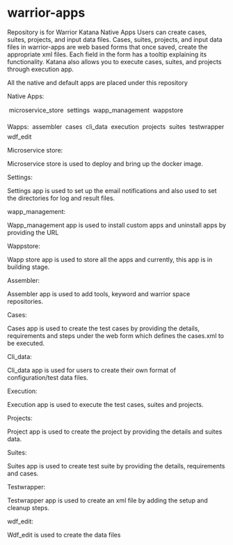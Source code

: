 # warrior-apps
Repository is for Warrior Katana Native Apps
Users can create cases, suites, projects, and input data files. Cases, suites, projects, and input data files in warrior-apps are web based forms that once saved, create the appropriate xml files. Each field in the form has a tooltip explaining its functionality. Katana also allows you to execute cases, suites, and projects through execution app.

All the native and default apps are placed under this repository

Native Apps:

	microservice_store
	settings
	wapp_management
	wappstore

Wapps:
	assembler
	cases
	cli_data
	execution
	projects
	suites
	testwrapper
	wdf_edit

Microservice store:

Microservice store is used to deploy and bring up the docker image.

Settings:

Settings app is used to set up the email notifications and also used to set the directories for log and result files.

wapp_management:

Wapp_management app is used to install custom apps and uninstall apps by providing the URL

Wappstore:

Wapp store app is used to store all the apps and currently, this app is in building stage.


Assembler:

Assembler app is used to add tools, keyword and warrior space repositories.

Cases:

Cases app is used to create the test cases by providing the details, requirements and steps under the web form which defines the cases.xml to be executed.

Cli_data:

Cli_data app is used for users to create their own format of configuration/test data files.

Execution:

Execution app is used to execute the test cases, suites and projects.

Projects:

Project app is used to create the project by providing the details and suites data.

Suites:

Suites app is used to create test suite by providing the details, requirements and cases.

Testwrapper:

Testwrapper app is used to create an xml file by adding the setup and cleanup steps.

wdf_edit:

Wdf_edit is used to create the data files
